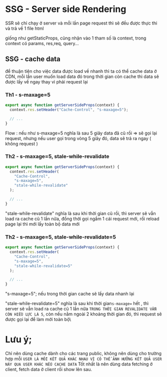# SSG - Server side Rendering

SSR sẽ chỉ chạy ở server và mỗi lần page request thì sẽ đều được thực thi và trả về 1 file html

giống như getStaticProps, cũng nhận vào 1 tham số là context, trong context có params, res,req, query...

## SSG - cache data

để thuận tiện cho việc data được load về nhanh thì ta có thể cache data ở CDN, mỗi lần user muốn load data đó trong thời gian còn cache thì data sẽ được lấy về ngay thay vì phải request lại

### Th1 - s-maxage=5

```js
export async function getServerSideProps(context) {
  context.res.setHeader("Cache-Control", "s-maxage=5");

  // ...
}
```

Flow : nếu như s-maxage=5 nghĩa là sau 5 giây data đã cũ rồi => sẽ gọi lại request, nhưng nếu user gọi trong vòng 5 giây đó, data sẽ trả ra ngay ( không request )

### Th2 - s-maxage=5, stale-while-revalidate

```js
export async function getServerSideProps(context) {
  context.res.setHeader(
    "Cache-Control",
    "s-maxage=5",
    "stale-while-revalidate"
  );

  // ...
}
```

"stale-while-revalidate" nghĩa là sau khi thời gian cũ rồi, thì server sẽ vẫn load ra cache cũ 1 lần nữa, đồng thời gọi ngầm 1 cái request mới, rồi reload page lại thì mới lấy toàn bộ data mới

### Th2 - s-maxage=5, stale-while-revalidate=5

```js
export async function getServerSideProps(context) {
  context.res.setHeader(
    "Cache-Control",
    "s-maxage=5",
    "stale-while-revalidate=5"
  );

  // ...
}
```

"s-maxage=5"; nếu trong thời gian cache sẽ lấy data nhanh lại

"stale-while-revalidate=5" nghĩa là sau khi thời gian`s-maxage=` hết , thì server sẽ vẫn load ra cache cũ 1 lần nữa `TRONG THỜI GIAN REVALIDATE VẪN CÒN HIỀU LỰC LÀ 5`, còn nếu nằm ngoài 2 khoảng thời gian đó, thì request sẽ được gọi lại để làm mới toàn bộ\

# Lưu ý;

Chỉ nên dùng cache dành cho các trang public, không nên dùng cho trường hợp mỗi `USER LÀ MỖI KẾT QUẢ KHÁC NHAU VÌ CÓ THỂ ẢNH HƯỞNG KẾT QUẢ USER NÀY QUA USER KHÁC NẾU CACHE DATA`
Tốt nhất là nên dùng data fetching ở client, fetch data ở client rồi show lên sau.
